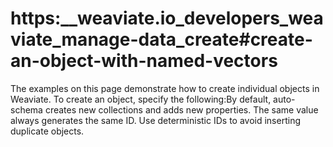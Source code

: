 # https:\_\_weaviate.io_developers_weaviate_manage-data_create#create-an-object-with-named-vectors

The examples on this page demonstrate how to create individual objects in Weaviate. To create an object, specify the following:By default, auto-schema creates new collections and adds new properties. The same value always generates the same ID. Use deterministic IDs to avoid inserting duplicate objects.
